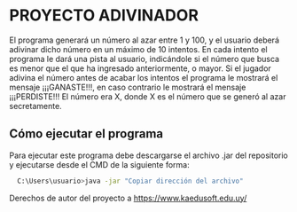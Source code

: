 #  PROYECTO ADIVINADOR 

El programa generará un número al azar entre 1 y 100, y el usuario deberá adivinar dicho número en
un máximo de 10 intentos. En cada intento el programa le dará una pista al usuario, indicándole si el
número que busca es menor que el que ha ingresado anteriormente, o mayor.
Si el jugador adivina el número antes de acabar los intentos el programa le mostrará el mensaje
¡¡¡GANASTE!!!, en caso contrario le mostrará el mensaje ¡¡¡PERDISTE!!! El número
era X, donde X es el número que se generó al azar secretamente.

## Cómo ejecutar el programa

Para ejecutar este programa debe descargarse el archivo .jar del repositorio y ejecutarse desde el CMD de la siguiente forma:
```bash
  C:\Users\usuario>java -jar "Copiar dirección del archivo"
```

Derechos de autor del proyecto a https://www.kaedusoft.edu.uy/
